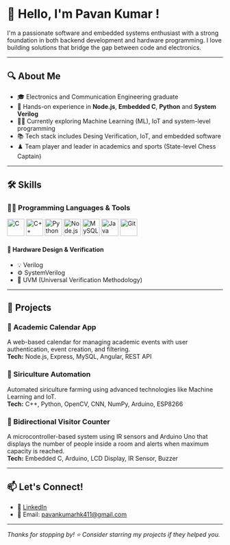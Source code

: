 # 👋 Hello, I'm Pavan Kumar !

I'm a passionate software and embedded systems enthusiast with a strong foundation in both backend development and hardware programming. I love building solutions that bridge the gap between code and electronics.

---

## 🔍 About Me

- 🎓 Electronics and Communication Engineering graduate  
- 🔧 Hands-on experience in **Node.js**, **Embedded C**, **Python** and **System Verilog**  
- 👨‍💻 Currently exploring Machine Learning (ML), IoT and system-level programming  
- 📚 Tech stack includes Desing Verification, IoT, and embedded software  
- ♟️ Team player and leader in academics and sports (State-level Chess Captain)

---

## 🛠️ Skills

### 👨‍💻 Programming Languages & Tools

<p align="left">
  <img src="https://cdn.jsdelivr.net/gh/devicons/devicon/icons/c/c-original.svg" alt="C" width="40" height="40"/>
  <img src="https://cdn.jsdelivr.net/gh/devicons/devicon/icons/cplusplus/cplusplus-original.svg" alt="C++" width="40" height="40"/>
  <img src="https://cdn.jsdelivr.net/gh/devicons/devicon/icons/python/python-original.svg" alt="Python" width="40" height="40"/>
<!--  <img src="https://cdn.jsdelivr.net/gh/devicons/devicon/icons/javascript/javascript-original.svg" alt="JavaScript" width="40" height="40"/> -->
  <img src="https://cdn.jsdelivr.net/gh/devicons/devicon/icons/nodejs/nodejs-original.svg" alt="Node.js" width="40" height="40"/>
  <img src="https://cdn.jsdelivr.net/gh/devicons/devicon/icons/mysql/mysql-original.svg" alt="MySQL" width="40" height="40"/>
  <img src="https://cdn.jsdelivr.net/gh/devicons/devicon/icons/java/java-original.svg" alt="Java" width="40" height="40"/>
  <img src="https://cdn.jsdelivr.net/gh/devicons/devicon/icons/git/git-original.svg" alt="Git" width="40" height="40"/>
<!--   <img src="https://cdn.jsdelivr.net/gh/devicons/devicon/icons/html5/html5-original.svg" alt="HTML5" width="40" height="40"/>
  <img src="https://cdn.jsdelivr.net/gh/devicons/devicon/icons/css3/css3-original.svg" alt="CSS3" width="40" height="40"/> -->
</p>

#### 🧠 Hardware Design & Verification

- 💡 Verilog
- ⚙️ SystemVerilog
- 🔬 UVM (Universal Verification Methodology)
---

## 🚀 Projects

### 🔹 Academic Calendar App  
A web-based calendar for managing academic events with user authentication, event creation, and filtering.  
**Tech:** Node.js, Express, MySQL, Angular, REST API 

### 🔹 Siriculture  Automation 
Automated siriculture farming using advanced technologies like Machine Learning and IoT.  
**Tech:** C++, Python, OpenCV, CNN, NumPy, Arduino, ESP8266

### 🔹 Bidirectional Visitor Counter  
A microcontroller-based system using IR sensors and Arduino Uno that displays the number of people inside a room and alerts when maximum capacity is reached.  
**Tech:** Embedded C, Arduino, LCD Display, IR Sensor, Buzzer  

---

## 📫 Let's Connect!

- 🔗 [LinkedIn](https://www.linkedin.com/in/pavan-kumar-h-k/)
- 📧 Email: pavankumarhk411@gmail.com
<!--- 💼 Portfolio: [yourwebsite.com](https://yourwebsite.com) -->

---

_Thanks for stopping by! ⭐ Consider starring my projects if they helped you._

